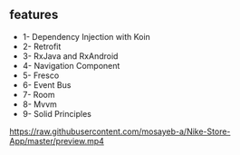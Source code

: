 ## features 
* 1- Dependency Injection with Koin 
* 2- Retrofit
* 3- RxJava and RxAndroid 
* 4- Navigation Component 
* 5- Fresco 
* 6- Event Bus 
* 7- Room 
* 8- Mvvm 
* 9- Solid Principles


https://raw.githubusercontent.com/mosayeb-a/Nike-Store-App/master/preview.mp4
